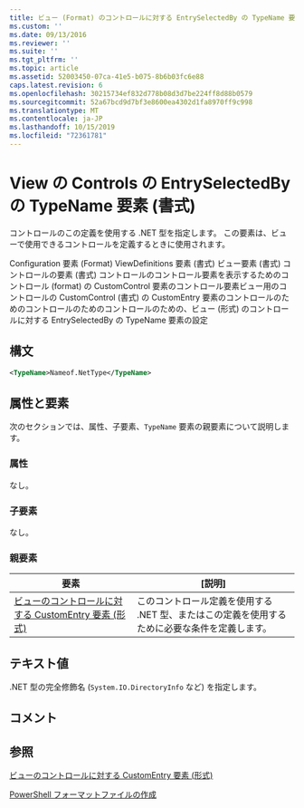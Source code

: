```yaml
---
title: ビュー (Format) のコントロールに対する EntrySelectedBy の TypeName 要素Microsoft Docs
ms.custom: ''
ms.date: 09/13/2016
ms.reviewer: ''
ms.suite: ''
ms.tgt_pltfrm: ''
ms.topic: article
ms.assetid: 52003450-07ca-41e5-b075-8b6b03fc6e88
caps.latest.revision: 6
ms.openlocfilehash: 30215734ef832d778b08d3d7be224ff8d88b0579
ms.sourcegitcommit: 52a67bcd9d7bf3e8600ea4302d1fa8970ff9c998
ms.translationtype: MT
ms.contentlocale: ja-JP
ms.lasthandoff: 10/15/2019
ms.locfileid: "72361781"
---
```

# <a name="typename-element-for-entryselectedby-for-controls-for-view-format"></a>View の Controls の EntrySelectedBy の TypeName 要素 (書式)

コントロールのこの定義を使用する .NET 型を指定します。 この要素は、ビューで使用できるコントロールを定義するときに使用されます。

Configuration 要素 (Format) ViewDefinitions 要素 (書式) ビュー要素 (書式) コントロールの要素 (書式) コントロールのコントロール要素を表示するためのコントロール (format) の CustomControl 要素のコントロール要素ビュー用のコントロールの CustomControl (書式) の CustomEntry 要素のコントロールのためのコントロールのためのコントロールのための、ビュー (形式) のコントロールに対する EntrySelectedBy の TypeName 要素の設定

## <a name="syntax"></a>構文

```xml
<TypeName>Nameof.NetType</TypeName>

```

## <a name="attributes-and-elements"></a>属性と要素

次のセクションでは、属性、子要素、`TypeName` 要素の親要素について説明します。

### <a name="attributes"></a>属性

なし。

### <a name="child-elements"></a>子要素

なし。

### <a name="parent-elements"></a>親要素

|要素|[説明]|
|-------------|-----------------|
|[ビューのコントロールに対する CustomEntry 要素 (形式)](./entryselectedby-element-for-customentry-for-controls-for-view-format.md)|このコントロール定義を使用する .NET 型、またはこの定義を使用するために必要な条件を定義します。|

## <a name="text-value"></a>テキスト値

.NET 型の完全修飾名 (`System.IO.DirectoryInfo` など) を指定します。

## <a name="remarks"></a>コメント

## <a name="see-also"></a>参照

[ビューのコントロールに対する CustomEntry 要素 (形式)](./entryselectedby-element-for-customentry-for-controls-for-view-format.md)

[PowerShell フォーマットファイルの作成](./writing-a-powershell-formatting-file.md)
